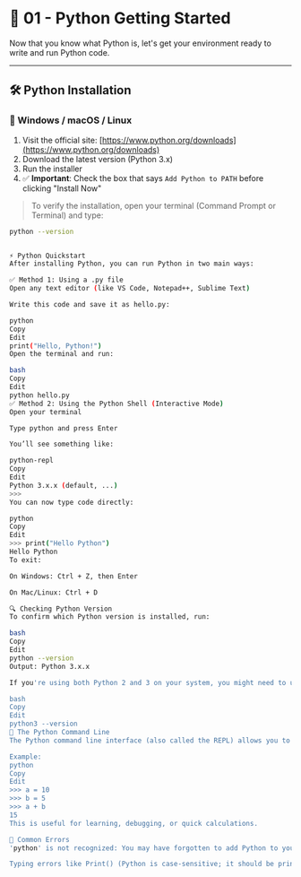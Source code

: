 # 🚀 01 - Python Getting Started

Now that you know what Python is, let's get your environment ready to write and run Python code.

---

## 🛠️ Python Installation

### 🔹 Windows / macOS / Linux

1. Visit the official site: [https://www.python.org/downloads](https://www.python.org/downloads)
2. Download the latest version (Python 3.x)
3. Run the installer
4. ✅ **Important**: Check the box that says `Add Python to PATH` before clicking "Install Now"

> To verify the installation, open your terminal (Command Prompt or Terminal) and type:
```bash
python --version


⚡ Python Quickstart
After installing Python, you can run Python in two main ways:

✅ Method 1: Using a .py file
Open any text editor (like VS Code, Notepad++, Sublime Text)

Write this code and save it as hello.py:

python
Copy
Edit
print("Hello, Python!")
Open the terminal and run:

bash
Copy
Edit
python hello.py
✅ Method 2: Using the Python Shell (Interactive Mode)
Open your terminal

Type python and press Enter

You’ll see something like:

python-repl
Copy
Edit
Python 3.x.x (default, ...)
>>>
You can now type code directly:

python
Copy
Edit
>>> print("Hello Python")
Hello Python
To exit:

On Windows: Ctrl + Z, then Enter

On Mac/Linux: Ctrl + D

🔍 Checking Python Version
To confirm which Python version is installed, run:

bash
Copy
Edit
python --version
Output: Python 3.x.x

If you're using both Python 2 and 3 on your system, you might need to use:

bash
Copy
Edit
python3 --version
🧪 The Python Command Line
The Python command line interface (also called the REPL) allows you to test small pieces of code quickly.

Example:
python
Copy
Edit
>>> a = 10
>>> b = 5
>>> a + b
15
This is useful for learning, debugging, or quick calculations.

🛑 Common Errors
'python' is not recognized: You may have forgotten to add Python to your system PATH.

Typing errors like Print() (Python is case-sensitive; it should be print()).